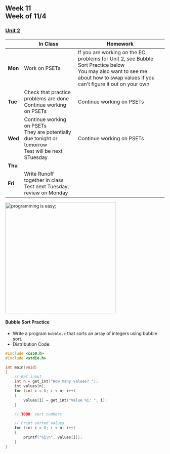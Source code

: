 ## Week 11 <br>Week of 11/4

### [Unit 2](/apcsp/curriculum/2)

  |       |In Class               |Homework   |
  |-------|---------              |---------  |
  |**Mon**|Work on PSETs |If you are working on the EC problems for Unit 2, see Bubble Sort Practice below<br>You may also want to see me about how to swap values if you can't figure it out on your own |
  |**Tue**|Check that practice problems are done<br>Continue working on PSETs |Continue working on PSETs |
  |**Wed**|Continue working on PSETs<br>They are potentially due tonight or tomorrow<br>Test will be next STuesday |Continue working on PSETs |
  |**Thu**| | |
  |**Fri**|Write Runoff together in class<br>Test next Tuesday, review on Monday | |


<meta http-equiv="refresh" content="300"/>

<img src="https://i.pinimg.com/originals/de/f5/2f/def52fe41d695d8feebd2cdc194da929.png" alt="programming is easy;" height="350">

#### Bubble Sort Practice
- Write a program `bubble.c` that sorts an array of integers using bubble sort.
- Distribution Code:

```c
#include <cs50.h>
#include <stdio.h>

int main(void)
{
    // Get input
    int n = get_int("How many values? ");
    int values[n];
    for (int i = 0; i < n; i++)
    {
        values[i] = get_int("Value %i: ", i);
    }

    // TODO: sort numbers

    // Print sorted values
    for (int i = 0; i < n; i++)
    {
        printf("%i\n", values[i]);
    }
}
```